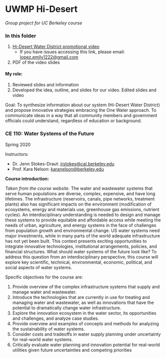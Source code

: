 # UWMP Hi-Desert
*Group project for UC Berkeley course*

### In this folder
1. [Hi-Desert Water District promotional video](https://drive.google.com/file/d/1qKQ2MAuGTp0ABMX376DwJhWwabBOeoEl/view?usp=sharing)
    * If you have issues accessing this link, please email: lopez.emily1222@gmail.com 
3. PDF of the video slides

#### My role:
1. Reviewed slides and information
2. Developed the idea, outline, and slides for our video. Edited slides and video

Goal: To synthesize information about our system (Hi-Desert Water District) and propose innovative strategies
embracing the One Water approach. To communicate ideas in a way that all community members and government officials 
could understand, regardless of education or background.

### CE 110: Water Systems of the Future

Spring 2020

Instructors:
* Dr. Jenn Stokes-Draut: jrstokes@cal.berkeley.edu
* Prof. Kara Nelson: karanelson@berkeley.edu

**Course introduction:** 

*Taken from the course website*. The water and wastewater systems that serve human populations are
diverse, complex, expensive, and have long lifetimes. The infrastructure (reservoirs, canals,
pipe networks, treatment plants) also has significant impacts on the environment (modification
of ecosystems, energy and materials use, greenhouse gas emissions, nutrient cycles). An
interdisciplinary understanding is needed to design and manage these systems to provide
equitable and affordable access while meeting the needs of urban, agriculture, and energy
systems in the face of challenges from population growth and environmental change. US water
systems need major investments, while in many parts of the world adequate infrastructure has
not yet been built. This context presents exciting opportunities to integrate innovative
technologies, institutional arrangements, policies, and financial structures. What should water
systems of the future look like? To address this question from an interdisciplinary perspective,
this course will explore key scientific, technical, environmental, economic, political, and social
aspects of water systems.

Specific objectives for the course are:
1. Provide overview of the complex infrastructure systems that supply and manage water
and wastewater.
2. Introduce the technologies that are currently in use for treating and managing water and
wastewater, as well as innovations that have the potential to dramatically change water
infrastructure.
3. Explore the innovation ecosystem in the water sector, its opportunities and challenges,
and analyze case studies.
4. Provide overview and examples of concepts and methods for analyzing the sustainability
of water systems.
5. Consider costs and tradeoffs in water supply planning under uncertainty for real-world
water systems.
6. Critically evaluate water planning and innovation potential for real-world utilities given
future uncertainties and competing priorities

